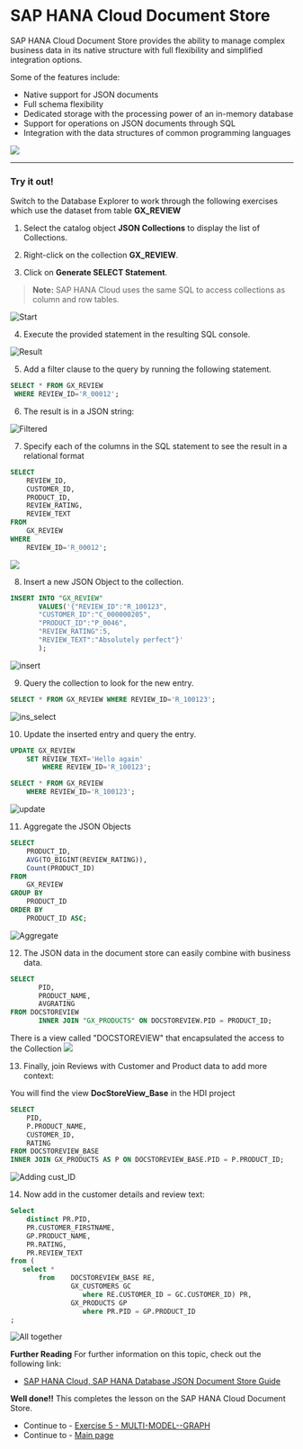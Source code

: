 # SAP HANA Cloud Document Store

SAP HANA Cloud Document Store provides the ability to manage complex business data in its native structure with full flexibility and simplified integration options. 

Some of the features include:

- Native support for JSON documents
- Full schema flexibility
- Dedicated storage with the processing power of an in-memory database
- Support for operations on JSON documents through SQL
- Integration with the data structures of common programming languages

![](./Images/050_Intro_Concept.png)

------
### Try it out! 

Switch to the Database Explorer to work through the following exercises which use the dataset from table **GX_REVIEW**

1. Select the catalog object **JSON Collections** to display the list of Collections.

2. Right-click on the collection **GX_REVIEW**.

3. Click on **Generate SELECT Statement**.

>**Note:** SAP HANA Cloud uses the same SQL to access collections as column and row tables.

![Start](./Images/100_DBX_Start.png)

4. Execute the provided statement in the resulting SQL console.

![Result](./Images/110_GX_REVIEW.png)

5. Add a filter clause to the query by running the following statement.

```sql
SELECT * FROM GX_REVIEW 
 WHERE REVIEW_ID='R_00012';
 ```

6. The result is in a JSON string:

![Filtered](./Images/120_REVIEW_filtered.png)

7. Specify each of the columns in the SQL statement to see the result in a relational format

```sql
SELECT 
    REVIEW_ID,
    CUSTOMER_ID,
    PRODUCT_ID,
    REVIEW_RATING,
    REVIEW_TEXT 
FROM 
    GX_REVIEW 
WHERE 
    REVIEW_ID='R_00012';
```

![](./Images/125_REVIEW_select.png)

8. Insert a new JSON Object to the collection.

```sql
INSERT INTO "GX_REVIEW" 
       VALUES('{"REVIEW_ID":"R_100123",
       "CUSTOMER_ID":"C_000000205",
       "PRODUCT_ID":"P_0046",
       "REVIEW_RATING":5,
       "REVIEW_TEXT":"Absolutely perfect"}'
       );
```

![insert](./Images/130_REVIEW_insert.png)


9. Query the collection to look for the new entry.

```sql
SELECT * FROM GX_REVIEW WHERE REVIEW_ID='R_100123';
```

![ins_select](./Images/135_REVIEW_insert_select.png)

10. Update the inserted entry and query the entry.

```sql
UPDATE GX_REVIEW 
    SET REVIEW_TEXT='Hello again' 
        WHERE REVIEW_ID='R_100123';

SELECT * FROM GX_REVIEW 
    WHERE REVIEW_ID='R_100123';
```

![update](./Images/140_REVIEW_update.png)

11. Aggregate the JSON Objects

```sql
SELECT 
    PRODUCT_ID,
    AVG(TO_BIGINT(REVIEW_RATING)),
    Count(PRODUCT_ID)
FROM 
    GX_REVIEW 
GROUP BY 
    PRODUCT_ID 
ORDER BY 
    PRODUCT_ID ASC;
```

![Aggregate](./Images/150_REVIEW_aggregate.png)

12. The JSON data in the document store can easily combine with business data.
   
```sql
SELECT 
       PID,
       PRODUCT_NAME,
       AVGRATING 
FROM DOCSTOREVIEW 
       INNER JOIN "GX_PRODUCTS" ON DOCSTOREVIEW.PID = PRODUCT_ID;
```
There is a view called "DOCSTOREVIEW" that encapsulated the access to the Collection
![](./Images/160_REVIEW_view.png)


13. Finally, join Reviews with Customer and Product data to add more context:

You will find the view **DocStoreView_Base** in the HDI project
```sql
SELECT 
    PID,
    P.PRODUCT_NAME, 
    CUSTOMER_ID,
    RATING 
FROM DOCSTOREVIEW_BASE
INNER JOIN GX_PRODUCTS AS P	ON DOCSTOREVIEW_BASE.PID = P.PRODUCT_ID;
```

![Adding cust_ID](./Images/175_REVIEW_CUST_ID.png)

14. Now add in the customer details and review text:

```sql
Select 
    distinct PR.PID,
    PR.CUSTOMER_FIRSTNAME,
    GP.PRODUCT_NAME, 
    PR.RATING, 
    PR.REVIEW_TEXT 
from (
   select * 
       from    DOCSTOREVIEW_BASE RE, 
               GX_CUSTOMERS GC
                  where RE.CUSTOMER_ID = GC.CUSTOMER_ID) PR, 
               GX_PRODUCTS GP
                  where PR.PID = GP.PRODUCT_ID
;
```

![All together](./Images/180_REVIEW_CUST.png)

**Further Reading**
For further information on this topic, check out the following link:</br>

- [SAP HANA Cloud, SAP HANA Database JSON Document Store Guide](https://help.sap.com/docs/HANA_CLOUD_DATABASE/f2d68919a1ad437fac08cc7d1584ff56/dca379e9c94940e998d9d4b5c656d1bd.html)

**Well done!!** This completes the lesson on the SAP HANA Cloud Document Store.

- Continue to - [Exercise 5 - MULTI-MODEL--GRAPH](../9_5_HC_Graph/8_DBX_Graph.md)
- Continue to - [Main page](../../README.md)